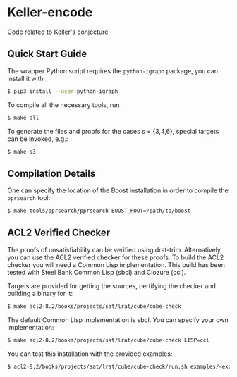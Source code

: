 # Keller-encode
Code related to Keller's conjecture

## Quick Start Guide
The wrapper Python script requires the `python-igraph` package, you
can install it with

```bash
$ pip3 install --user python-igraph
```

To compile all the necessary tools, run

```bash
$ make all
```

To generate the files and proofs for the cases s = {3,4,6}, special
targets can be invoked, e.g.:

```bash
$ make s3
```

## Compilation Details
One can specify the location of the Boost installation in order to
compile the `pprsearch` tool:

```bash
$ make tools/pprsearch/pprsearch BOOST_ROOT=/path/to/boost
```

## ACL2 Verified Checker

The proofs of unsatisfiability can be verified using
drat-trim. Alternatively, you can use the ACL2 verified checker for
these proofs. To build the ACL2 checker you will need a Common Lisp
implementation. This build has been tested with Steel Bank Common Lisp
(sbcl) and Clozure (ccl).

Targets are provided for getting the sources, certifying the checker
and building a binary for it:

```bash
$ make acl2-8.2/books/projects/sat/lrat/cube/cube-check
```

The default Common Lisp implementation is sbcl. You can specify your
own implementation:

```bash
$ make acl2-8.2/books/projects/sat/lrat/cube/cube-check LISP=ccl
```

You can test this installation with the provided examples:

```bash
$ acl2-8.2/books/projects/sat/lrat/cube/cube-check/run.sh examples/<example>.cnf examples/<example>.clrat examples/<example>-out.cnf
```
